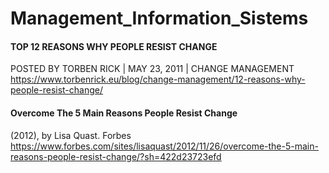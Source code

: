 # Management_Information_Sistems

#### TOP 12 REASONS WHY PEOPLE RESIST CHANGE
POSTED BY TORBEN RICK | MAY 23, 2011 | CHANGE MANAGEMENT
https://www.torbenrick.eu/blog/change-management/12-reasons-why-people-resist-change/

#### Overcome The 5 Main Reasons People Resist Change
 (2012), by Lisa Quast. Forbes
https://www.forbes.com/sites/lisaquast/2012/11/26/overcome-the-5-main-reasons-people-resist-change/?sh=422d23723efd
